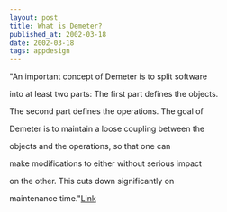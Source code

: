 ```yaml
---
layout: post
title: What is Demeter?
published_at: 2002-03-18
date: 2002-03-18
tags: appdesign
---
```


"An important concept of Demeter is to split software   

into at least two parts: The first part defines the objects.    

The second part defines the operations.  The goal of   

Demeter is to maintain a loose coupling between the   

objects and the operations, so that one can   

make modifications to either without serious impact   

on the other.  This cuts down significantly on   

maintenance time."[Link]()  